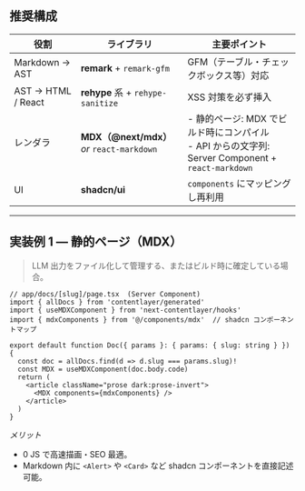 ## 推奨構成

| 役割 | ライブラリ | 主要ポイント |
|---|---|---|
| Markdown → AST | **remark** + `remark-gfm` | GFM（テーブル・チェックボックス等）対応 |
| AST → HTML / React | **rehype** 系 + `rehype-sanitize` | XSS 対策を必ず挿入 |
| レンダラ | **MDX（@next/mdx）** *or* `react-markdown` | - 静的ページ: MDX でビルド時にコンパイル<br>- API からの文字列: Server Component + `react-markdown` |
| UI | **shadcn/ui** | `components` にマッピングし再利用 |

---

## 実装例 1 — 静的ページ（MDX）

> LLM 出力をファイル化して管理する、またはビルド時に確定している場合。

```tsx
// app/docs/[slug]/page.tsx  (Server Component)
import { allDocs } from 'contentlayer/generated'
import { useMDXComponent } from 'next-contentlayer/hooks'
import { mdxComponents } from '@/components/mdx'  // shadcn コンポーネントマップ

export default function Doc({ params }: { params: { slug: string } }) {
  const doc = allDocs.find(d => d.slug === params.slug)!
  const MDX = useMDXComponent(doc.body.code)
  return (
    <article className="prose dark:prose-invert">
      <MDX components={mdxComponents} />
    </article>
  )
}
```

*メリット*

- 0 JS で高速描画・SEO 最適。
- Markdown 内に `<Alert>` や `<Card>` など shadcn コンポーネントを直接記述可能。


